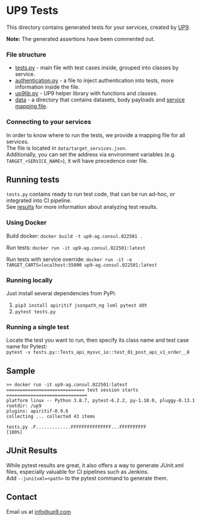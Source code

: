 # UP9 Tests

This directory contains generated tests for your services, created by [UP9](https://up9.com).

**Note:** The generated assertions have been commented out.

### File structure 
- [tests.py](/tests.py) - main file with test cases inside, grouped into classes by service.
- [authentication.py](/authentication.py) - a file to inject authentication into tests, more information inside the file.
- [up9lib.py](/up9lib.py) - UP9 helper library with functions and classes.
- [data](/data) - a directory that contains datasets, body payloads and [service mapping file](#connecting-to-your-services).

### Connecting to your services
In order to know where to run the tests, we provide a mapping file for all services.  
The file is located in `data/target_services.json`.  
Additionally, you can set the address via environment variables (e.g. `TARGET_<SERVICE_NAME>`), it will have precedence over file.

## Running tests
`tests.py` contains ready to run test code, that can be run ad-hoc, or integrated into CI pipeline.  
See [results](#junit-results) for more information about analyzing test results.

### Using Docker
Build docker:
`docker build -t up9-ag.consul.022501 .`

Run tests:
`docker run -it up9-ag.consul.022501:latest`

Run tests with service override:
`docker run -it -e TARGET_CARTS=localhost:55000 up9-ag.consul.022501:latest`

### Running locally
Just install several dependencies from PyPi:
1. `pip3 install apiritif jsonpath_ng lxml pytest ddt`
2. `pytest tests.py`

### Running a single test

Locate the test you want to run, then specify its class name and test case name for Pytest:  
  `pytest -v tests.py::Tests_api_mysvc_io::test_01_post_api_v1_order__8`

## Sample
```
>> docker run -it up9-ag.consul.022501:latest
============================= test session starts ==============================
platform linux -- Python 3.8.7, pytest-6.2.2, py-1.10.0, pluggy-0.13.1
rootdir: /up9
plugins: apiritif-0.9.6
collecting ... collected 43 items

tests.py .F.............FFFFFFFFFFFFFFF...FFFFFFFFFF                     [100%]
```

## JUnit Results
While pytest results are great, it also offers a way to generate JUnit.xml files, especially valuable for CI pipelines such as Jenkins.   
Add `--junitxml=<path>` to the pytest command to generate them.

## Contact
Email us at info@up9.com
